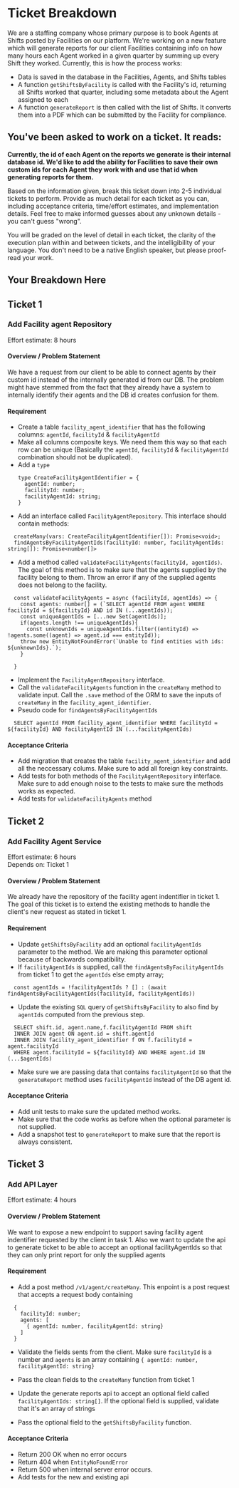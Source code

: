 # Ticket Breakdown

We are a staffing company whose primary purpose is to book Agents at Shifts posted by Facilities on our platform. We're working on a new feature which will generate reports for our client Facilities containing info on how many hours each Agent worked in a given quarter by summing up every Shift they worked. Currently, this is how the process works:

- Data is saved in the database in the Facilities, Agents, and Shifts tables
- A function `getShiftsByFacility` is called with the Facility's id, returning all Shifts worked that quarter, including some metadata about the Agent assigned to each
- A function `generateReport` is then called with the list of Shifts. It converts them into a PDF which can be submitted by the Facility for compliance.

## You've been asked to work on a ticket. It reads:

**Currently, the id of each Agent on the reports we generate is their internal database id. We'd like to add the ability for Facilities to save their own custom ids for each Agent they work with and use that id when generating reports for them.**

Based on the information given, break this ticket down into 2-5 individual tickets to perform. Provide as much detail for each ticket as you can, including acceptance criteria, time/effort estimates, and implementation details. Feel free to make informed guesses about any unknown details - you can't guess "wrong".

You will be graded on the level of detail in each ticket, the clarity of the execution plan within and between tickets, and the intelligibility of your language. You don't need to be a native English speaker, but please proof-read your work.

## Your Breakdown Here

## Ticket 1

### Add Facility agent Repository

Effort estimate: 8 hours <br />

#### Overview / Problem Statement

We have a request from our client to be able to connect agents by their custom id instead of the internally generated id from our DB. The problem might have stemmed from the fact that they already have a system to internally identify their agents and the DB id creates confusion for them.

#### Requirement

- Create a table `facility_agent_identifier` that has the following columns: `agentId`, `facilityId` & `facilityAgentId`
- Make all columns composite keys. We need them this way so that each row can be unique (Basically the `agentId`, `facilityId` & `facilityAgentId` combination should not be duplicated).
- Add a `type`
  ```
  type CreateFacilityAgentIdentifier = {
    agentId: number;
    facilityId: number;
    facilityAgentId: string;
  }
  ```
- Add an interface called `FacilityAgentRepository`. This interface should contain methods:

```
  createMany(vars: CreateFacilityAgentIdentifier[]): Promise<void>;
  findAgentsByFacilityAgentIds(facilityId: number, facilityAgentIds: string[]): Promise<number[]>
```

- Add a method called `validateFacilityAgents(facilityId, agentIds)`. The goal of this method is to make sure that the agents supplied by the facility belong to them. Throw an error if any of the supplied agents does not belong to the facility.

```
  const validateFacilityAgents = async (facilityId, agentIds) => {
    const agents: number[] = (`SELECT agentId FROM agent WHERE facilityId = ${facilityId} AND id IN (...agentIds));
    const uniqueAgentIds = [...new Set(agentIds)];
    if(agents.length !== uniqueAgentIds){
      const unknownIds = uniqueAgentIds.filter((entityId) => !agents.some((agent) => agent.id === entityId));
    throw new EntityNotFoundError(`Unable to find entities with ids: ${unknownIds}.`);
    }

  }

```

- Implement the `FacilityAgentRepository` interface.
- Call the `validateFacilityAgents` function in the `createMany` method to validate input.
  Call the `.save` method of the ORM to save the inputs of `createMany` in the `facility_agent_identifier`.
- Pseudo code for `findAgentsByFacilityAgentIds`

```
  SELECT agentId FROM facility_agent_identifier WHERE facilityId = ${facilityId} AND facilityAgentId IN (...facilityAgentIds)
```

#### Acceptance Criteria

- Add migration that creates the table `facility_agent_identifier` and add all the neccessary colums. Make sure to add all foreign key constraints.
- Add tests for both methods of the `FacilityAgentRepository` interface. Make sure to add enough noise to the tests to make sure the methods works as expected.
- Add tests for `validateFacilityAgents` method

## Ticket 2

### Add Facility Agent Service

Effort estimate: 6 hours <br />
Depends on: Ticket 1

#### Overview / Problem Statement

We already have the repository of the facility agent indentifier in ticket 1. The goal of this ticket is to extend the existing methods to handle the client's new request as stated in ticket 1.

#### Requirement

- Update `getShiftsByFacility` add an optional `facilityAgentIds` parameter to the method. We are making this parameter optional because of backwards compatibility.
- If `facilityAgentIds` is supplied, call the `findAgentsByFacilityAgentIds` from ticket 1 to get the `agentIds` else empty array;

```
  const agentIds = !facilityAgentIds ? [] : (await findAgentsByFacilityAgentIds(facilityId, facilityAgentIds))
```

- Update the existing `SQL` query of `getShiftsByFacility` to also find by `agentIds` computed from the previous step.

```
  SELECT shift.id, agent.name,f.facilityAgentId FROM shift
  INNER JOIN agent ON agent.id = shift.agentId
  INNER JOIN facility_agent_identifier f ON f.facilityId = agent.facilityId
  WHERE agent.facilityId = ${facilityId} AND WHERE agent.id IN (...$agentIds)
```

- Make sure we are passing data that contains `facilityAgentId` so that the `generateReport` method uses `facilityAgentId` instead of the DB agent id.

#### Acceptance Criteria

- Add unit tests to make sure the updated method works.
- Make sure that the code works as before when the optional parameter is not supplied.
- Add a snapshot test to `generateReport` to make sure that the report is always consistent.

## Ticket 3

### Add API Layer

Effort estimate: 4 hours <br />

#### Overview / Problem Statement

We want to expose a new endpoint to support saving facility agent indentifier requested by the client in task 1. Also we want to update the api to generate ticket to be able to accept an optional facilityAgentIds so that they can only print report for only the supplied agents

#### Requirement

- Add a post method `/v1/agent/createMany`. This enpoint is a post request that accepts a request body containing

```
  {
    facilityId: number;
    agents: [
      { agentId: number, facilityAgentId: string}
    ]
  }
```

- Validate the fields sents from the client. Make sure `facilityId` is a number and `agents` is an array containing `{ agentId: number, facilityAgentId: string}`

- Pass the clean fields to the `createMany` function from ticket 1

- Update the generate reports api to accept an optional field called `facilityAgentIds: string[]`. If the optional field is supplied, validate that it's an array of strings
- Pass the optional field to the `getShiftsByFacility` function.

#### Acceptance Criteria

- Return 200 OK when no error occurs
- Return 404 when `EntityNoFoundError`
- Return 500 when internal server error occurs.
- Add tests for the new and existing api
